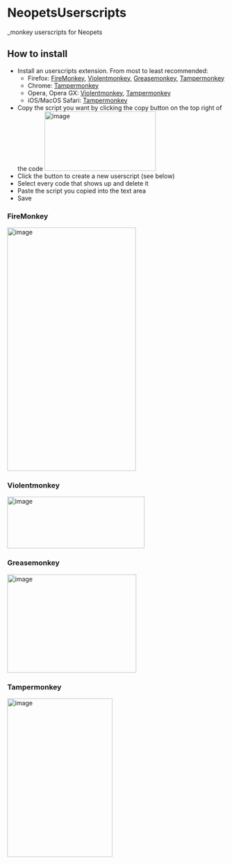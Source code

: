 # NeopetsUserscripts
_monkey userscripts for Neopets

## How to install
- Install an userscripts extension. From most to least recommended:
  - Firefox: [FireMonkey](https://addons.mozilla.org/en-US/firefox/addon/firemonkey/), [Violentmonkey](https://addons.mozilla.org/en-US/firefox/addon/violentmonkey/), [Greasemonkey](https://addons.mozilla.org/en-US/firefox/addon/greasemonkey/), [Tampermonkey](https://addons.mozilla.org/en-US/firefox/addon/tampermonkey/)
  - Chrome: [Tampermonkey](https://chromewebstore.google.com/detail/tampermonkey/dhdgffkkebhmkfjojejmpbldmpobfkfo)
  - Opera, Opera GX: [Violentmonkey](https://chromewebstore.google.com/detail/violentmonkey/jinjaccalgkegednnccohejagnlnfdag), [Tampermonkey](https://addons.opera.com/en/extensions/details/tampermonkey-beta/)
  - iOS/MacOS Safari: [Tampermonkey](https://apps.apple.com/us/app/tampermonkey/id6738342400)
- Copy the script you want by clicking the copy button on the top right of the code <img width="256" height="137" alt="image" src="https://github.com/user-attachments/assets/e5b28773-9040-48f8-ac3d-99b80b2ebabb" />
- Click the button to create a new userscript (see below)
- Select every code that shows up and delete it
- Paste the script you copied into the text area
- Save

### FireMonkey
<img width="296" height="560" alt="image" src="https://github.com/user-attachments/assets/3802ce83-e390-4a32-a1e8-1eddab2f31ec" />

### Violentmonkey
<img width="316" height="119" alt="image" src="https://github.com/user-attachments/assets/756fc7d1-c770-46cd-bb96-70d96fa72c7b" />

### Greasemonkey
<img width="297" height="226" alt="image" src="https://github.com/user-attachments/assets/47e52366-f216-4506-8ff2-f53a039cd99d" />

### Tampermonkey
<img width="242" height="365" alt="image" src="https://github.com/user-attachments/assets/825f9858-95c1-46bc-8e11-f89bbed378ef" />
